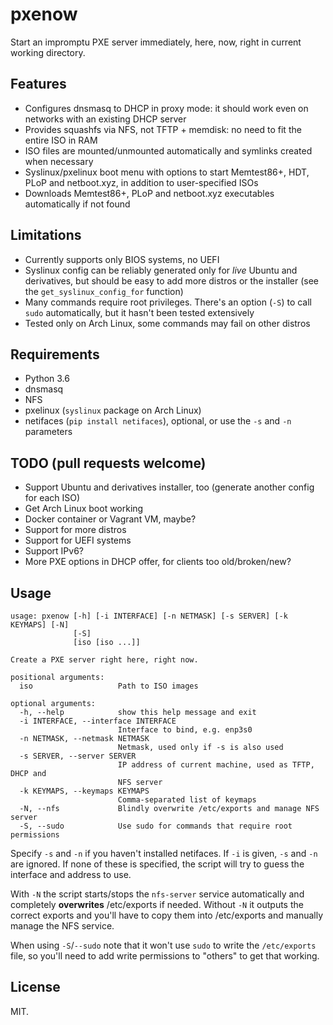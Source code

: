 # pxenow

Start an impromptu PXE server immediately, here, now, right in current working directory.

## Features

* Configures dnsmasq to DHCP in proxy mode: it should work even on networks with an existing DHCP server
* Provides squashfs via NFS, not TFTP + memdisk: no need to fit the entire ISO in RAM
* ISO files are mounted/unmounted automatically and symlinks created when necessary
* Syslinux/pxelinux boot menu with options to start Memtest86+, HDT, PLoP and netboot.xyz, in addition to user-specified ISOs
* Downloads Memtest86+, PLoP and netboot.xyz executables automatically if not found

## Limitations

* Currently supports only BIOS systems, no UEFI
* Syslinux config can be reliably generated only for *live* Ubuntu and derivatives, but should be easy to add
more distros or the installer (see the `get_syslinux_config_for` function)
* Many commands require root privileges. There's an option (`-S`) to call `sudo` automatically, but it hasn't been
tested extensively
* Tested only on Arch Linux, some commands may fail on other distros

## Requirements

- Python 3.6
- dnsmasq
- NFS
- pxelinux (`syslinux` package on Arch Linux)
- netifaces (`pip install netifaces`), optional, or use the `-s` and `-n` parameters

## TODO (pull requests welcome)

- Support Ubuntu and derivatives installer, too (generate another config for each ISO)
- Get Arch Linux boot working
- Docker container or Vagrant VM, maybe?
- Support for more distros
- Support for UEFI systems
- Support IPv6?
- More PXE options in DHCP offer, for clients too old/broken/new?

## Usage

```
usage: pxenow [-h] [-i INTERFACE] [-n NETMASK] [-s SERVER] [-k KEYMAPS] [-N]
              [-S]
              [iso [iso ...]]

Create a PXE server right here, right now.

positional arguments:
  iso                   Path to ISO images

optional arguments:
  -h, --help            show this help message and exit
  -i INTERFACE, --interface INTERFACE
                        Interface to bind, e.g. enp3s0
  -n NETMASK, --netmask NETMASK
                        Netmask, used only if -s is also used
  -s SERVER, --server SERVER
                        IP address of current machine, used as TFTP, DHCP and
                        NFS server
  -k KEYMAPS, --keymaps KEYMAPS
                        Comma-separated list of keymaps
  -N, --nfs             Blindly overwrite /etc/exports and manage NFS server
  -S, --sudo            Use sudo for commands that require root permissions
```

Specify `-s` and `-n` if you haven't installed netifaces. If `-i` is given, `-s` and `-n` are ignored.
If none of these is specified, the script will try to guess the interface and address to use.

With `-N` the script starts/stops the `nfs-server` service automatically and completely **overwrites**
/etc/exports if needed. Without `-N` it outputs the correct exports and you'll have to copy them into
/etc/exports and manually manage the NFS service.

When using `-S`/`--sudo` note that it won't use `sudo` to write the `/etc/exports` file, so you'll need
to add write permissions to "others" to get that working.

## License

MIT.